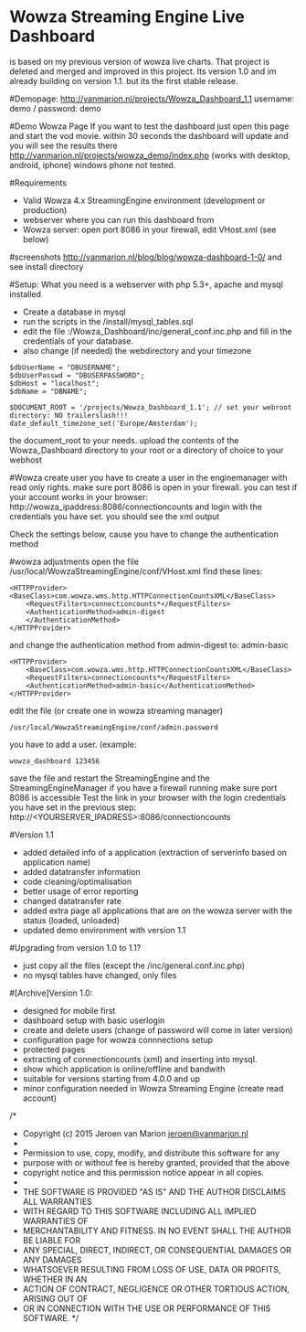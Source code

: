 # Wowza Streaming Engine Live Dashboard
is based on my previous version of wowza live charts. That project is deleted and merged and improved in this project.
Its version 1.0 and im already building on version 1.1. but its the first stable release. 

#Demopage:
http://vanmarion.nl/projects/Wowza_Dashboard_1.1
username: demo / password: demo

#Demo Wowza Page
If you want to test the dashboard just open this page and start the vod movie. within 30 seconds the dashboard will update and you will see the results there
http://vanmarion.nl/projects/wowza_demo/index.php
(works with desktop, android, iphone) windows phone not tested.

#Requirements
- Valid Wowza 4.x StreamingEngine environment (development or production)
- webserver where you can run this dashboard from
- Wowza server: open port 8086 in your firewall, edit VHost.xml (see below)

#screenshots 
http://vanmarion.nl/blog/blog/wowza-dashboard-1-0/
and see install directory

#Setup:
What you need is a webserver with php 5.3+, apache and mysql installed
- Create a database in mysql
- run the scripts in the /install/mysql_tables.sql
- edit the file :/Wowza_Dashboard/inc/general_conf.inc.php and fill in the credentials of your database.
- also change (if needed) the webdirectory and your timezone
```
$dbUserName = "DBUSERNAME"; 
$dbUserPasswd = "DBUSERPASSWORD"; 
$dbHost = "localhost"; 
$dbName = "DBNAME"; 

$DOCUMENT_ROOT = '/projects/Wowza_Dashboard_1.1'; // set your webroot directory: NO trailerslash!!!
date_default_timezone_set('Europe/Amsterdam');
```
the document_root to your needs.
upload the contents of the Wowza_Dashboard directory to your root or a directory of choice to your webhost

#Wowza create user
you have to create a user in the enginemanager with read only rights.
make sure port 8086 is open in your firewall. 
you can test if your account works in your browser:
http://wowza_ipaddress:8086/connectioncounts
and login with the credentials you have set. you should see the xml output

Check the settings below, cause you have to change the authentication method

#wowza adjustments
open the file /usr/local/WowzaStreamingEngine/conf/VHost.xml
find these lines:
```
<HTTPProvider>
<BaseClass>com.wowza.wms.http.HTTPConnectionCountsXML</BaseClass>
	<RequestFilters>connectioncounts*</RequestFilters>
	<AuthenticationMethod>admin-digest
	</AuthenticationMethod>
</HTTPProvider>
```
and change the authentication method from admin-digest 
to:
admin-basic
```
<HTTPProvider>
	<BaseClass>com.wowza.wms.http.HTTPConnectionCountsXML</BaseClass>
	<RequestFilters>connectioncounts*</RequestFilters>
	<AuthenticationMethod>admin-basic</AuthenticationMethod>
</HTTPProvider>
```

edit the file (or create one in wowza streaming manager)
```
/usr/local/WowzaStreamingEngine/conf/admin.password 
```
you have to add a user.
(example:
```
wowza_dashboard 123456
```
save the file and restart the StreamingEngine and the StreamingEngineManager
if you have a firewall running make sure port 8086 is accessible
Test the link in your browser with the login credentials you have set in the previous step:
http://<YOURSERVER_IPADRESS>:8086/connectioncounts

#Version 1.1
- added detailed info of a application (extraction of serverinfo based on application name)
- added datatransfer information
- code cleaning/optimalisation
- better usage of error reporting
- changed datatransfer rate
- added extra page all applications that are on the wowza server with the status (loaded, unloaded)
- updated demo environment with version 1.1

#Upgrading from version 1.0 to 1.1?
- just copy all the files (except the /inc/general.conf.inc.php)
- no mysql tables have changed, only files

#[Archive]Version 1.0:
- designed for mobile first
- dashboard setup with basic userlogin
- create and delete users (change of password will come in later version)
- configuration page for wowza connnections setup
- protected pages
- extracting of connectioncounts (xml) and inserting into mysql. 
- show which application is online/offline and bandwith 
- suitable for versions starting from 4.0.0 and up
- minor configuration needed in Wowza Streaming Engine (create read account)


/*
 * Copyright (c) 2015 Jeroen van Marion <jeroen@vanmarion.nl>
 *
 * Permission to use, copy, modify, and distribute this software for any
 * purpose with or without fee is hereby granted, provided that the above
 * copyright notice and this permission notice appear in all copies.
 *
 * THE SOFTWARE IS PROVIDED "AS IS" AND THE AUTHOR DISCLAIMS ALL WARRANTIES
 * WITH REGARD TO THIS SOFTWARE INCLUDING ALL IMPLIED WARRANTIES OF
 * MERCHANTABILITY AND FITNESS. IN NO EVENT SHALL THE AUTHOR BE LIABLE FOR
 * ANY SPECIAL, DIRECT, INDIRECT, OR CONSEQUENTIAL DAMAGES OR ANY DAMAGES
 * WHATSOEVER RESULTING FROM LOSS OF USE, DATA OR PROFITS, WHETHER IN AN
 * ACTION OF CONTRACT, NEGLIGENCE OR OTHER TORTIOUS ACTION, ARISING OUT OF
 * OR IN CONNECTION WITH THE USE OR PERFORMANCE OF THIS SOFTWARE.
 */